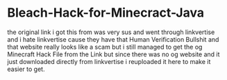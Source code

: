 # Bleach-Hack-for-Minecract-Java
the original link i got this from was very sus and went through linkvertise and i hate linkvertise cause they have that Human Verification Bullshit and that website really looks like a scam but i still managed to get the og Minecraft Hack File from the Link but since there was no og website and it just downloaded directly from linkvertise i reuploaded it here to make it easier to get.
